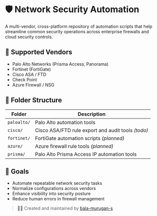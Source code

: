 # 🛡️ Network Security Automation

A multi-vendor, cross-platform repository of automation scripts that help streamline common security operations across enterprise firewalls and cloud security controls.

## 🔧 Supported Vendors

- Palo Alto Networks (Prisma Access, Panorama)
- Fortinet (FortiGate)
- Cisco ASA / FTD
- Check Point
- Azure Firewall / NSG

## 📂 Folder Structure

| Folder     | Description                                      |
|------------|--------------------------------------------------|
| `paloalto/`  | Palo Alto automation tools      |
| `cisco/`   | Cisco ASA/FTD rule export and audit tools *(todo)* |
| `fortinet/`| FortiGate automation scripts *(planned)*         |
| `azure/`   | Azure firewall rule tools *(planned)*            |
| `prisma/`  | Palo Alto Prisma Access IP automation tools      |

## 🚀 Goals

- Automate repeatable network security tasks
- Normalize configurations across vendors
- Enhance visibility into security posture
- Reduce human errors in firewall management

> 👨‍💻 Created and maintained by [bala-murugan-s](https://github.com/bala-murugan-s)
